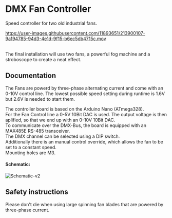 # DMX Fan Controller
Speed controller for two old industrial fans.

https://user-images.githubusercontent.com/11893651/213900107-9a194785-94d3-4e1d-9f15-b6ec5db4715c.mov

<br>
The final installation will use two fans, a powerful fog machine and a stroboscope to create a neat effect.<br>

## Documentation 
The Fans are powerd by three-phase alternating current and come with an 0-10V control line. The lowest possible speed setting during runtime is 1.6V but 2.6V is needed to start them.

The controller board is based on the Arduino Nano (ATmega328).<br>
For the Fan Control line a 0-5V 10Bit DAC is used. The output voltage is then aplified, so that we end up with an 0-10V 10Bit DAC.<br>
To communicate over the DMX-Bus, the board is equipped with an MAX485E RS-485 transceiver.<br>
The DMX channel can be selected using a DIP switch.<br>
Additionally there is an manual control override, which allows the fan to be set to a constant speed.<br>
Mounting holes are M3.
#### Schematic:
![Schematic-v2](https://github.com/LennardBoediger/dmx-fan-controller/blob/main/hardware/fan-controller-pcb/fan-controller-pcb.svg)

## Safety instructions
Please don't die when using large spinning fan blades that are powered by three-phase current.
